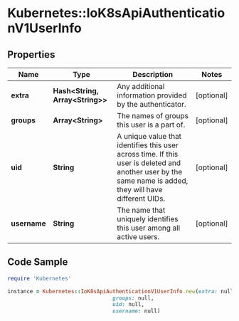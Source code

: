 # Kubernetes::IoK8sApiAuthenticationV1UserInfo

## Properties

Name | Type | Description | Notes
------------ | ------------- | ------------- | -------------
**extra** | **Hash&lt;String, Array&lt;String&gt;&gt;** | Any additional information provided by the authenticator. | [optional] 
**groups** | **Array&lt;String&gt;** | The names of groups this user is a part of. | [optional] 
**uid** | **String** | A unique value that identifies this user across time. If this user is deleted and another user by the same name is added, they will have different UIDs. | [optional] 
**username** | **String** | The name that uniquely identifies this user among all active users. | [optional] 

## Code Sample

```ruby
require 'Kubernetes'

instance = Kubernetes::IoK8sApiAuthenticationV1UserInfo.new(extra: null,
                                 groups: null,
                                 uid: null,
                                 username: null)
```


